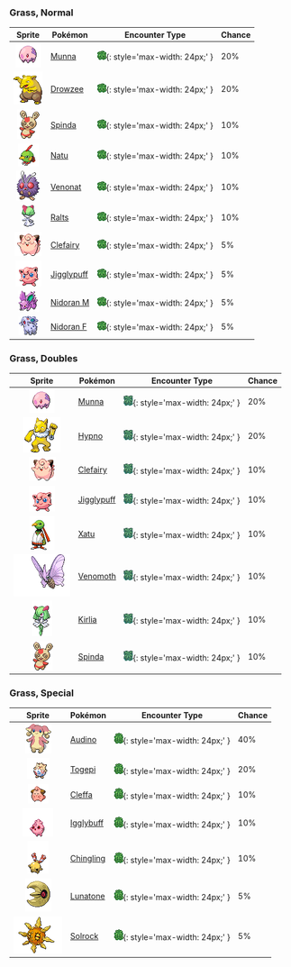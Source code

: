

### Grass, Normal


| Sprite | Pokémon | Encounter Type | Chance |
| :---: | --- | :---: | --- |
| ![Munna](https://raw.githubusercontent.com/PokeAPI/sprites/master/sprites/pokemon/versions/generation-v/black-white/animated/517.gif) | [Munna](../pokemon/munna.md/) | ![Grass, Normal](../assets/encounter_types/grass_normal.png){: style='max-width: 24px;' } | 20% |
| ![Drowzee](https://raw.githubusercontent.com/PokeAPI/sprites/master/sprites/pokemon/versions/generation-v/black-white/animated/96.gif) | [Drowzee](../pokemon/drowzee.md/) | ![Grass, Normal](../assets/encounter_types/grass_normal.png){: style='max-width: 24px;' } | 20% |
| ![Spinda](https://raw.githubusercontent.com/PokeAPI/sprites/master/sprites/pokemon/versions/generation-v/black-white/animated/327.gif) | [Spinda](../pokemon/spinda.md/) | ![Grass, Normal](../assets/encounter_types/grass_normal.png){: style='max-width: 24px;' } | 10% |
| ![Natu](https://raw.githubusercontent.com/PokeAPI/sprites/master/sprites/pokemon/versions/generation-v/black-white/animated/177.gif) | [Natu](../pokemon/natu.md/) | ![Grass, Normal](../assets/encounter_types/grass_normal.png){: style='max-width: 24px;' } | 10% |
| ![Venonat](https://raw.githubusercontent.com/PokeAPI/sprites/master/sprites/pokemon/versions/generation-v/black-white/animated/48.gif) | [Venonat](../pokemon/venonat.md/) | ![Grass, Normal](../assets/encounter_types/grass_normal.png){: style='max-width: 24px;' } | 10% |
| ![Ralts](https://raw.githubusercontent.com/PokeAPI/sprites/master/sprites/pokemon/versions/generation-v/black-white/animated/280.gif) | [Ralts](../pokemon/ralts.md/) | ![Grass, Normal](../assets/encounter_types/grass_normal.png){: style='max-width: 24px;' } | 10% |
| ![Clefairy](https://raw.githubusercontent.com/PokeAPI/sprites/master/sprites/pokemon/versions/generation-v/black-white/animated/35.gif) | [Clefairy](../pokemon/clefairy.md/) | ![Grass, Normal](../assets/encounter_types/grass_normal.png){: style='max-width: 24px;' } | 5% |
| ![Jigglypuff](https://raw.githubusercontent.com/PokeAPI/sprites/master/sprites/pokemon/versions/generation-v/black-white/animated/39.gif) | [Jigglypuff](../pokemon/jigglypuff.md/) | ![Grass, Normal](../assets/encounter_types/grass_normal.png){: style='max-width: 24px;' } | 5% |
| ![Nidoran M](https://raw.githubusercontent.com/PokeAPI/sprites/master/sprites/pokemon/versions/generation-v/black-white/animated/32.gif) | [Nidoran M](../pokemon/nidoran-m.md/) | ![Grass, Normal](../assets/encounter_types/grass_normal.png){: style='max-width: 24px;' } | 5% |
| ![Nidoran F](https://raw.githubusercontent.com/PokeAPI/sprites/master/sprites/pokemon/versions/generation-v/black-white/animated/29.gif) | [Nidoran F](../pokemon/nidoran-f.md/) | ![Grass, Normal](../assets/encounter_types/grass_normal.png){: style='max-width: 24px;' } | 5%

### Grass, Doubles


| Sprite | Pokémon | Encounter Type | Chance |
| :---: | --- | :---: | --- |
| ![Munna](https://raw.githubusercontent.com/PokeAPI/sprites/master/sprites/pokemon/versions/generation-v/black-white/animated/517.gif) | [Munna](../pokemon/munna.md/) | ![Grass, Doubles](../assets/encounter_types/grass_doubles.png){: style='max-width: 24px;' } | 20% |
| ![Hypno](https://raw.githubusercontent.com/PokeAPI/sprites/master/sprites/pokemon/versions/generation-v/black-white/animated/97.gif) | [Hypno](../pokemon/hypno.md/) | ![Grass, Doubles](../assets/encounter_types/grass_doubles.png){: style='max-width: 24px;' } | 20% |
| ![Clefairy](https://raw.githubusercontent.com/PokeAPI/sprites/master/sprites/pokemon/versions/generation-v/black-white/animated/35.gif) | [Clefairy](../pokemon/clefairy.md/) | ![Grass, Doubles](../assets/encounter_types/grass_doubles.png){: style='max-width: 24px;' } | 10% |
| ![Jigglypuff](https://raw.githubusercontent.com/PokeAPI/sprites/master/sprites/pokemon/versions/generation-v/black-white/animated/39.gif) | [Jigglypuff](../pokemon/jigglypuff.md/) | ![Grass, Doubles](../assets/encounter_types/grass_doubles.png){: style='max-width: 24px;' } | 10% |
| ![Xatu](https://raw.githubusercontent.com/PokeAPI/sprites/master/sprites/pokemon/versions/generation-v/black-white/animated/178.gif) | [Xatu](../pokemon/xatu.md/) | ![Grass, Doubles](../assets/encounter_types/grass_doubles.png){: style='max-width: 24px;' } | 10% |
| ![Venomoth](https://raw.githubusercontent.com/PokeAPI/sprites/master/sprites/pokemon/versions/generation-v/black-white/animated/49.gif) | [Venomoth](../pokemon/venomoth.md/) | ![Grass, Doubles](../assets/encounter_types/grass_doubles.png){: style='max-width: 24px;' } | 10% |
| ![Kirlia](https://raw.githubusercontent.com/PokeAPI/sprites/master/sprites/pokemon/versions/generation-v/black-white/animated/281.gif) | [Kirlia](../pokemon/kirlia.md/) | ![Grass, Doubles](../assets/encounter_types/grass_doubles.png){: style='max-width: 24px;' } | 10% |
| ![Spinda](https://raw.githubusercontent.com/PokeAPI/sprites/master/sprites/pokemon/versions/generation-v/black-white/animated/327.gif) | [Spinda](../pokemon/spinda.md/) | ![Grass, Doubles](../assets/encounter_types/grass_doubles.png){: style='max-width: 24px;' } | 10%

### Grass, Special


| Sprite | Pokémon | Encounter Type | Chance |
| :---: | --- | :---: | --- |
| ![Audino](https://raw.githubusercontent.com/PokeAPI/sprites/master/sprites/pokemon/versions/generation-v/black-white/animated/531.gif) | [Audino](../pokemon/audino.md/) | ![Grass, Special](../assets/encounter_types/grass_special.png){: style='max-width: 24px;' } | 40% |
| ![Togepi](https://raw.githubusercontent.com/PokeAPI/sprites/master/sprites/pokemon/versions/generation-v/black-white/animated/175.gif) | [Togepi](../pokemon/togepi.md/) | ![Grass, Special](../assets/encounter_types/grass_special.png){: style='max-width: 24px;' } | 20% |
| ![Cleffa](https://raw.githubusercontent.com/PokeAPI/sprites/master/sprites/pokemon/versions/generation-v/black-white/animated/173.gif) | [Cleffa](../pokemon/cleffa.md/) | ![Grass, Special](../assets/encounter_types/grass_special.png){: style='max-width: 24px;' } | 10% |
| ![Igglybuff](https://raw.githubusercontent.com/PokeAPI/sprites/master/sprites/pokemon/versions/generation-v/black-white/animated/174.gif) | [Igglybuff](../pokemon/igglybuff.md/) | ![Grass, Special](../assets/encounter_types/grass_special.png){: style='max-width: 24px;' } | 10% |
| ![Chingling](https://raw.githubusercontent.com/PokeAPI/sprites/master/sprites/pokemon/versions/generation-v/black-white/animated/433.gif) | [Chingling](../pokemon/chingling.md/) | ![Grass, Special](../assets/encounter_types/grass_special.png){: style='max-width: 24px;' } | 10% |
| ![Lunatone](https://raw.githubusercontent.com/PokeAPI/sprites/master/sprites/pokemon/versions/generation-v/black-white/animated/337.gif) | [Lunatone](../pokemon/lunatone.md/) | ![Grass, Special](../assets/encounter_types/grass_special.png){: style='max-width: 24px;' } | 5% |
| ![Solrock](https://raw.githubusercontent.com/PokeAPI/sprites/master/sprites/pokemon/versions/generation-v/black-white/animated/338.gif) | [Solrock](../pokemon/solrock.md/) | ![Grass, Special](../assets/encounter_types/grass_special.png){: style='max-width: 24px;' } | 5% |
